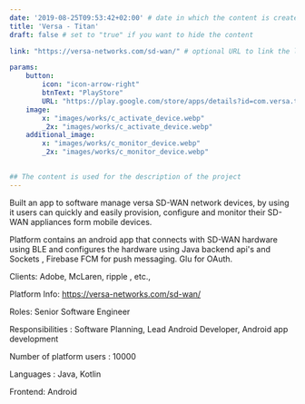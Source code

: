 ```yaml
---
date: '2019-08-25T09:53:42+02:00' # date in which the content is created - defaults to "today"
title: 'Versa - Titan'
draft: false # set to "true" if you want to hide the content 

link: "https://versa-networks.com/sd-wan/" # optional URL to link the logo to

params:
    button:
        icon: "icon-arrow-right"
        btnText: "PlayStore"
        URL: "https://play.google.com/store/apps/details?id=com.versa.titan.global"
    image:  
        x: "images/works/c_activate_device.webp"
        _2x: "images/works/c_activate_device.webp"
    additional_image:
        x: "images/works/c_monitor_device.webp"
        _2x: "images/works/c_monitor_device.webp"
    

## The content is used for the description of the project
---
```


Built an app to software manage versa SD-WAN network devices, by using it users can quickly and easily provision, configure and monitor their SD-WAN appliances form mobile devices.

Platform contains an android app that connects with SD-WAN hardware using BLE and configures the hardware using Java backend api's and Sockets , Firebase FCM for push messaging. Glu for OAuth. 

Clients: Adobe, McLaren, ripple , etc.,

Platform Info: https://versa-networks.com/sd-wan/

Roles: Senior Software Engineer

Responsibilities : Software Planning, Lead Android Developer, Android app development

Number of platform users : 10000 

Languages : Java, Kotlin 

Frontend: Android 


